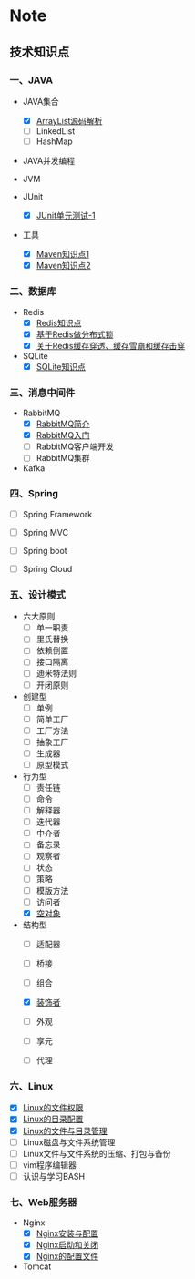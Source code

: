 # Note
## 技术知识点

### 一、JAVA
- JAVA集合
  - [x] <a href="/notes/20190710/ArrayList.md" target="_blank">ArrayList源码解析</a>
  - [ ] LinkedList
  - [ ] HashMap
  
- JAVA并发编程

- JVM

- JUnit
  - [x] <a href="/notes/20190820/JUnit单元测试.md" target="_blank">JUnit单元测试-1</a>

- 工具
  - [x] <a href="/notes/20190708/maven.md" target="_blank">Maven知识点1</a>  
  - [x] <a href="/notes/20200428/maven2.md" target="_blank">Maven知识点2</a>  
  
### 二、数据库
- Redis  
  - [x] <a href="/notes/20190709/Redis.md" target="_blank">Redis知识点</a>  
  - [x] <a href="/notes/20190711/Redis分布式锁.md" target="_blank">基于Redis做分布式锁</a>
  - [x] <a href="/notes/20190711/关于Redis问题.md" target="_blank">关于Redis缓存穿透、缓存雪崩和缓存击穿</a>
- SQLite
  - [x] <a href="/notes/20191121/SQLite知识点.md" target="_blank">SQLite知识点</a>  

### 三、消息中间件
- RabbitMQ
  - [x] <a href="/notes/20190713/RabbitMQ简介.md" target="_blank">RabbitMQ简介</a>
  - [x] <a href="/notes/20190713/RabbitMQ入门.md" target="_blank">RabbitMQ入门</a>
  - [ ] RabbitMQ客户端开发
  - [ ] RabbitMQ集群
- Kafka


### 四、Spring
- [ ] Spring Framework
- [ ] Spring MVC
- [ ] Spring boot
- [ ] Spring Cloud


### 五、设计模式
- 六大原则
  - [ ] 单一职责
  - [ ] 里氏替换
  - [ ] 依赖倒置
  - [ ] 接口隔离
  - [ ] 迪米特法则
  - [ ] 开闭原则
- 创建型
  - [ ] 单例
  - [ ] 简单工厂
  - [ ] 工厂方法
  - [ ] 抽象工厂
  - [ ] 生成器
  - [ ] 原型模式

- 行为型
  - [ ] 责任链
  - [ ] 命令
  - [ ] 解释器
  - [ ] 迭代器
  - [ ] 中介者
  - [ ] 备忘录
  - [ ] 观察者
  - [ ] 状态
  - [ ] 策略
  - [ ] 模版方法
  - [ ] 访问者
  - [x] <a href="/notes/20190809/空对象模式.md" target="_blank">空对象</a>  

- 结构型
  - [ ] 适配器
  - [ ] 桥接
  - [ ] 组合
  - [x] <a href="/notes/20190809/装饰者模式.md" target="_blank">装饰者</a>  
  - [ ] 外观
  - [ ] 享元
  - [ ] 代理
  
  
### 六、Linux
- [x] <a href="/notes/20190725/Linux的文件权限.md" target="_blank">Linux的文件权限</a>  
- [x] <a href="/notes/20190726/Linux的目录配置.md" target="_blank">Linux的目录配置</a>  
- [x] <a href="/notes/20190730/Linux的文件与目录管理.md" target="_blank">Linux的文件与目录管理</a>  
- [ ] Linux磁盘与文件系统管理  
- [ ] Linux文件与文件系统的压缩、打包与备份
- [ ] vim程序编辑器
- [ ] 认识与学习BASH

### 七、Web服务器
- Nginx
  - [x] <a href="/notes/20191122/Nginx安装与配置.md" target="_blank">Nginx安装与配置</a>  
  - [x] <a href="/notes/20191122/Nginx启动和关闭.md" target="_blank">Nginx启动和关闭</a>  
  - [x] <a href="/notes/20191125/Nginx的配置文件.md" target="_blank">Nginx的配置文件</a>  
- Tomcat


